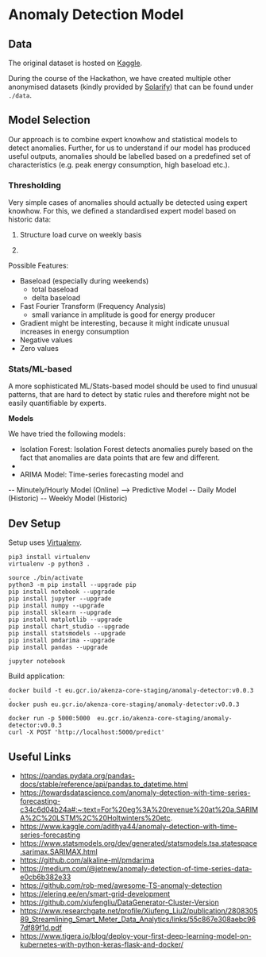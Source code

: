 # Anomaly Detection Model

## Data

The original dataset is hosted on [Kaggle](https://archive.ics.uci.edu/ml/datasets/ElectricityLoadDiagrams20112014#).

During the course of the Hackathon, we have created multiple other anonymised datasets (kindly provided by [Solarify](https://solarify.ch/?lang=en)) that can be found under `./data`.

## Model Selection

Our approach is to combine expert knowhow and statistical models to detect anomalies. Further, for us to understand if our model has produced useful outputs, anomalies should be labelled based on a predefined set of characteristics (e.g. peak energy consumption, high baseload etc.).

### Thresholding

Very simple cases of anomalies should actually be detected using expert knowhow. For this, we defined a standardised expert model based on historic data:
1) Structure load curve on weekly basis

2) 

Possible Features:

- Baseload (especially during weekends)
  - total baseload
  - delta baseload
- Fast Fourier Transform (Frequency Analysis)
  - small variance in amplitude is good for energy producer
- Gradient might be interesting, because it might indicate unusual increases in energy consumption
- Negative values
- Zero values

### Stats/ML-based 

A more sophisticated ML/Stats-based model should be used to find unusual patterns, that are hard to detect by static rules and therefore might not be easily quantifiable by experts.

**Models**

We have tried the following models:

- Isolation Forest: Isolation Forest detects anomalies purely based on the fact that anomalies are data points that are few and different.
- 
- ARIMA Model: Time-series forecasting model and 

-- Minutely/Hourly Model (Online) --> Predictive Model
-- Daily Model (Historic)
-- Weekly Model (Historic)

## Dev Setup

Setup uses [Virtualenv](https://virtualenv.pypa.io/en/stable/).

```{.sh}
pip3 install virtualenv
virtualenv -p python3 .

source ./bin/activate
python3 -m pip install --upgrade pip
pip install notebook --upgrade
pip install jupyter --upgrade
pip install numpy --upgrade
pip install sklearn --upgrade
pip install matplotlib --upgrade
pip install chart_studio --upgrade
pip install statsmodels --upgrade
pip install pmdarima --upgrade
pip install pandas --upgrade

jupyter notebook
```

Build application:

```
docker build -t eu.gcr.io/akenza-core-staging/anomaly-detector:v0.0.3 .
docker push eu.gcr.io/akenza-core-staging/anomaly-detector:v0.0.3

docker run -p 5000:5000  eu.gcr.io/akenza-core-staging/anomaly-detector:v0.0.3
curl -X POST 'http://localhost:5000/predict'
```

## Useful Links

- https://pandas.pydata.org/pandas-docs/stable/reference/api/pandas.to_datetime.html
- https://towardsdatascience.com/anomaly-detection-with-time-series-forecasting-c34c6d04b24a#:~:text=For%20eg%3A%20revenue%20at%20a,SARIMA%2C%20LSTM%2C%20Holtwinters%20etc.
- https://www.kaggle.com/adithya44/anomaly-detection-with-time-series-forecasting
- https://www.statsmodels.org/dev/generated/statsmodels.tsa.statespace.sarimax.SARIMAX.html
- https://github.com/alkaline-ml/pmdarima
- https://medium.com/@jetnew/anomaly-detection-of-time-series-data-e0cb6b382e33
- https://github.com/rob-med/awesome-TS-anomaly-detection
- https://elering.ee/en/smart-grid-development
- https://github.com/xiufengliu/DataGenerator-Cluster-Version
- https://www.researchgate.net/profile/Xiufeng_Liu2/publication/280830589_Streamlining_Smart_Meter_Data_Analytics/links/55c867e308aebc967df89f1d.pdf
- https://www.tigera.io/blog/deploy-your-first-deep-learning-model-on-kubernetes-with-python-keras-flask-and-docker/
